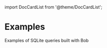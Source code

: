import DocCardList from '@theme/DocCardList';

# Examples

Examples of SQLite queries built with Bob

<DocCardList />
